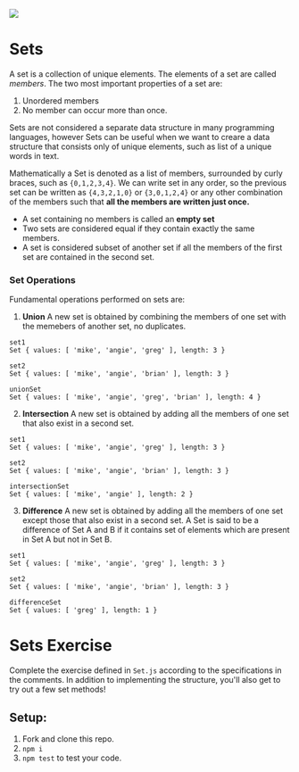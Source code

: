 ![](https://ga-dash.s3.amazonaws.com/production/assets/logo-9f88ae6c9c3871690e33280fcf557f33.png)

# Sets 

A set is a collection of unique elements. The elements of a set are called *members*. The two most important properties of a set are: 
   1. Unordered members
   2. No member can occur more than once.

Sets are not considered a separate data structure in many programming languages, however Sets can be useful when we want to creare a data structure that consists only of unique elements, such as list of a unique words in text.

Mathematically a Set is denoted as a list of members, surrounded by curly braces, such as `{0,1,2,3,4}`. We can write set in any order, so the previous set can be written as `{4,3,2,1,0}` or `{3,0,1,2,4}` or any other combination of the members such that **all the members are written just once.**

 * A set containing no members is called an **empty set**
 * Two sets are considered equal if they contain exactly the same members.
 * A set is considered subset of another set if all the members of the first set are contained in the second set.


### Set Operations 

Fundamental operations performed on sets are:

1. **Union**
  A new set is obtained by combining the members of one set with the memebers of another set, no duplicates.

  ```
  set1
  Set { values: [ 'mike', 'angie', 'greg' ], length: 3 }

  set2
  Set { values: [ 'mike', 'angie', 'brian' ], length: 3 }

  unionSet
  Set { values: [ 'mike', 'angie', 'greg', 'brian' ], length: 4 }
  ```
  
2. **Intersection**
  A new set is obtained by adding all the members of one set that also exist in a second set.

  ```
  set1
  Set { values: [ 'mike', 'angie', 'greg' ], length: 3 }

  set2
  Set { values: [ 'mike', 'angie', 'brian' ], length: 3 }

  intersectionSet
  Set { values: [ 'mike', 'angie' ], length: 2 }
  ```

3. **Difference**
  A new set is obtained by adding all the members of one set except those that also exist in a second set.
  A Set is said to be a difference of Set A and B if it contains set of elements which are present in Set A but not in Set B.
  ```
  set1
  Set { values: [ 'mike', 'angie', 'greg' ], length: 3 }

  set2
  Set { values: [ 'mike', 'angie', 'brian' ], length: 3 }

  differenceSet
  Set { values: [ 'greg' ], length: 1 }
  ```

# Sets Exercise

Complete the exercise defined in `Set.js` according to the specifications in the comments. In addition to implementing the structure, you'll also get to try out a few set methods!

## Setup: 
1. Fork and clone this repo.
2. `npm i`
3. `npm test` to test your code.


